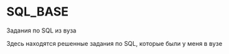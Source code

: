 # SQL_BASE
Задания по SQL из вуза

Здесь находятся решенные задания по SQL, которые были у меня в вузе
